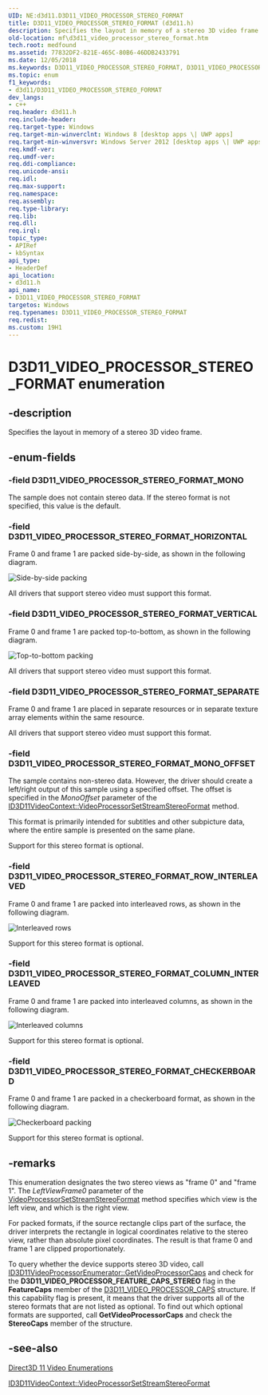 ```yaml
---
UID: NE:d3d11.D3D11_VIDEO_PROCESSOR_STEREO_FORMAT
title: D3D11_VIDEO_PROCESSOR_STEREO_FORMAT (d3d11.h)
description: Specifies the layout in memory of a stereo 3D video frame.
old-location: mf\d3d11_video_processor_stereo_format.htm
tech.root: medfound
ms.assetid: 77832DF2-821E-465C-80B6-46DDB2433791
ms.date: 12/05/2018
ms.keywords: D3D11_VIDEO_PROCESSOR_STEREO_FORMAT, D3D11_VIDEO_PROCESSOR_STEREO_FORMAT enumeration [Media Foundation], D3D11_VIDEO_PROCESSOR_STEREO_FORMAT_CHECKERBOARD, D3D11_VIDEO_PROCESSOR_STEREO_FORMAT_COLUMN_INTERLEAVED, D3D11_VIDEO_PROCESSOR_STEREO_FORMAT_HORIZONTAL, D3D11_VIDEO_PROCESSOR_STEREO_FORMAT_MONO, D3D11_VIDEO_PROCESSOR_STEREO_FORMAT_MONO_OFFSET, D3D11_VIDEO_PROCESSOR_STEREO_FORMAT_ROW_INTERLEAVED, D3D11_VIDEO_PROCESSOR_STEREO_FORMAT_SEPARATE, D3D11_VIDEO_PROCESSOR_STEREO_FORMAT_VERTICAL, d3d11/D3D11_VIDEO_PROCESSOR_STEREO_FORMAT, d3d11/D3D11_VIDEO_PROCESSOR_STEREO_FORMAT_CHECKERBOARD, d3d11/D3D11_VIDEO_PROCESSOR_STEREO_FORMAT_COLUMN_INTERLEAVED, d3d11/D3D11_VIDEO_PROCESSOR_STEREO_FORMAT_HORIZONTAL, d3d11/D3D11_VIDEO_PROCESSOR_STEREO_FORMAT_MONO, d3d11/D3D11_VIDEO_PROCESSOR_STEREO_FORMAT_MONO_OFFSET, d3d11/D3D11_VIDEO_PROCESSOR_STEREO_FORMAT_ROW_INTERLEAVED, d3d11/D3D11_VIDEO_PROCESSOR_STEREO_FORMAT_SEPARATE, d3d11/D3D11_VIDEO_PROCESSOR_STEREO_FORMAT_VERTICAL, mf.d3d11_video_processor_stereo_format
ms.topic: enum
f1_keywords:
- d3d11/D3D11_VIDEO_PROCESSOR_STEREO_FORMAT
dev_langs:
- c++
req.header: d3d11.h
req.include-header: 
req.target-type: Windows
req.target-min-winverclnt: Windows 8 [desktop apps \| UWP apps]
req.target-min-winversvr: Windows Server 2012 [desktop apps \| UWP apps]
req.kmdf-ver: 
req.umdf-ver: 
req.ddi-compliance: 
req.unicode-ansi: 
req.idl: 
req.max-support: 
req.namespace: 
req.assembly: 
req.type-library: 
req.lib: 
req.dll: 
req.irql: 
topic_type:
- APIRef
- kbSyntax
api_type:
- HeaderDef
api_location:
- d3d11.h
api_name:
- D3D11_VIDEO_PROCESSOR_STEREO_FORMAT
targetos: Windows
req.typenames: D3D11_VIDEO_PROCESSOR_STEREO_FORMAT
req.redist: 
ms.custom: 19H1
---
```


# D3D11_VIDEO_PROCESSOR_STEREO_FORMAT enumeration


## -description


Specifies the layout in memory of a stereo 3D video frame.


## -enum-fields




### -field D3D11_VIDEO_PROCESSOR_STEREO_FORMAT_MONO

The sample does not contain stereo data.  If the stereo format is not specified, this value is the default.


### -field D3D11_VIDEO_PROCESSOR_STEREO_FORMAT_HORIZONTAL

Frame 0 and frame 1 are packed side-by-side, as shown in the following diagram.

<img alt="Side-by-side packing" src="./images/dxgistereo3d02.png"/>

All drivers that support stereo video must support this format.


### -field D3D11_VIDEO_PROCESSOR_STEREO_FORMAT_VERTICAL

Frame 0 and frame 1 are packed top-to-bottom, as shown in the following diagram.

<img alt="Top-to-bottom packing" src="./images/dxgistereo3d01.png"/>

All drivers that support stereo video must support this format.


### -field D3D11_VIDEO_PROCESSOR_STEREO_FORMAT_SEPARATE

Frame 0 and frame 1 are placed in separate resources or in separate texture array elements within the same resource.

All drivers that support stereo video must support this format.


### -field D3D11_VIDEO_PROCESSOR_STEREO_FORMAT_MONO_OFFSET

The sample contains non-stereo data. However, the driver should create a left/right output of this sample using a specified offset.  The offset is specified in the <i>MonoOffset</i> parameter of the <a href="https://docs.microsoft.com/windows/desktop/api/d3d11/nf-d3d11-id3d11videocontext-videoprocessorsetstreamstereoformat">ID3D11VideoContext::VideoProcessorSetStreamStereoFormat</a> method. 

This format is primarily intended for subtitles and other subpicture data, where the entire sample is presented on the same plane.

Support for this stereo format is optional.


### -field D3D11_VIDEO_PROCESSOR_STEREO_FORMAT_ROW_INTERLEAVED

Frame 0 and frame 1 are packed into interleaved rows, as shown in the following diagram.

<img alt="Interleaved rows" src="./images/dxgistereo3d03.png"/>

Support for this stereo format is optional.


### -field D3D11_VIDEO_PROCESSOR_STEREO_FORMAT_COLUMN_INTERLEAVED

Frame 0 and frame 1 are packed into interleaved columns, as shown in the following diagram.

<img alt="Interleaved columns" src="./images/dxgistereo3d04.png"/>

Support for this stereo format is optional.


### -field D3D11_VIDEO_PROCESSOR_STEREO_FORMAT_CHECKERBOARD

Frame 0 and frame 1 are packed in a checkerboard format, as shown in the following diagram.

<img alt="Checkerboard packing" src="./images/dxgistereo3d05.png"/>

Support for this stereo format is optional.


## -remarks



This enumeration designates the two stereo views as "frame 0" and "frame 1". The <i>LeftViewFrame0</i> parameter of the <a href="https://docs.microsoft.com/windows/desktop/api/d3d11/nf-d3d11-id3d11videocontext-videoprocessorsetstreamstereoformat">VideoProcessorSetStreamStereoFormat</a> method specifies which view is the left view, and which is the right view.

For packed formats, if the source rectangle clips part of the surface, the driver interprets the rectangle in logical coordinates relative to the stereo view,  rather than absolute pixel coordinates. The result is that frame 0 and frame 1 are clipped proportionately.

To query whether the device supports stereo 3D video, call <a href="https://docs.microsoft.com/windows/desktop/api/d3d11/nf-d3d11-id3d11videoprocessorenumerator-getvideoprocessorcaps">ID3D11VideoProcessorEnumerator::GetVideoProcessorCaps</a> and check for the <b>D3D11_VIDEO_PROCESSOR_FEATURE_CAPS_STEREO</b> flag in the <b>FeatureCaps</b> member of the <a href="https://docs.microsoft.com/windows/desktop/api/d3d11/ns-d3d11-d3d11_video_processor_caps">D3D11_VIDEO_PROCESSOR_CAPS</a> structure. If this capability flag is present, it means that the driver supports all of the stereo formats that are not  listed as optional. To find out which optional formats are supported, call <b>GetVideoProcessorCaps</b> and check the <b>StereoCaps</b> member of the structure.




## -see-also




<a href="https://docs.microsoft.com/windows/desktop/medfound/direct3d-11-video-enumerations">Direct3D 11 Video Enumerations</a>



<a href="https://docs.microsoft.com/windows/desktop/api/d3d11/nf-d3d11-id3d11videocontext-videoprocessorsetstreamstereoformat">ID3D11VideoContext::VideoProcessorSetStreamStereoFormat</a>
 

 

